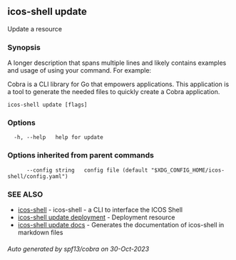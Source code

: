 ## icos-shell update

Update a resource

### Synopsis

A longer description that spans multiple lines and likely contains examples
and usage of using your command. For example:

Cobra is a CLI library for Go that empowers applications.
This application is a tool to generate the needed files
to quickly create a Cobra application.

```
icos-shell update [flags]
```

### Options

```
  -h, --help   help for update
```

### Options inherited from parent commands

```
      --config string   config file (default "$XDG_CONFIG_HOME/icos-shell/config.yaml")
```

### SEE ALSO

* [icos-shell](icos-shell.md)	 - icos-shell - a CLI to interface the ICOS Shell
* [icos-shell update deployment](icos-shell_update_deployment.md)	 - Deployment resource
* [icos-shell update docs](icos-shell_update_docs.md)	 - Generates the documentation of icos-shell in markdown files

###### Auto generated by spf13/cobra on 30-Oct-2023
